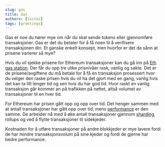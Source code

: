 ```yaml
---
slug: gas
title: Gas
authors: [toitoi]
tags: [greetings]
---
```


Gas er noe du hører mye om når du skal sende tokens eller gjennomføre transaksjoner. Gas er det du betaler for å få noen til å verifisere transaksjonen din. Et ganske enkelt konsept, men hvorfor er det da sånn at prisene varierer så mye?

Hvis du vil sjekke prisene for Ethereum transaksjoner kan du gå inn på [Eth gas station](https://ethgasstation.info/). Der får du opp tre ulike prisnivåer rask, vanlig og sakte. Det er de prisene/avgiftene du må betale for å få en transaksjon prosessert hvor du velger den raske prisen hvis du vil ha det gjort med en gang, vanlig hvis det kan ta litt lenger tid og sen hvis du har god tid. Hvor raskt en vanlig transaksjon går kommer an på trafikken på nettet, altså volumet av transaksjoner til en hver tid. 

For Ethereum har prisen gått opp og opp over tid. Det henger sammen med at antall transaksjoner har gått opp over tid, mens [performance](/docs/konsepter/performance) er den samme. De arbeider nå med å øke antall transaksjoner gjennom [sharding](/docs/konsepter/sharding), rollups og ved å flytte transaksjoner til sidekjeder. 

Kostnaden for å utføre transaksjoner på andre blokkjeder er mye lavere fordi de har mindre transaksjonsvolum på sine kjeder og fordi de gjerne har bedre performance. 

